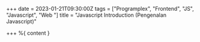 +++
date = 2023-01-21T09:30:00Z
tags = ["Programplex", "Frontend", "JS", "Javascript", "Web "]
title = "Javascript Introduction (Pengenalan Javascript)"

+++
%{ content }
